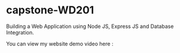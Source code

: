 # capstone-WD201
Building a Web Application using Node JS, Express JS and Database Integration.

You can view my website demo video here : 
